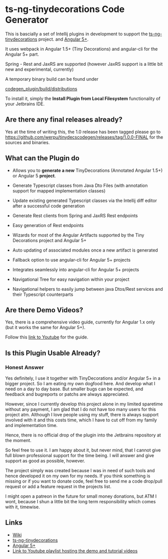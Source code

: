 # ts-ng-tinydecorations Code Generator

This is bascially a set of Intellij plugins in development
to support the [ts-ng-tinydecorations](https://github.com/werpu/ts-ng-tinydecorations) project.
and [Angular 5+](https://angular.io/).

It uses webpack in Angular 1.5+ (Tiny Decorations) and angular-cli for the Angular 5+ part.

Spring - Rest and JaxRS are supported (however JaxRS support is a little bit new and experimental, currently)

A temporary binary build can be found under

[codegen_plugin/build/distributions](https://github.com/werpu/tinydecscodegen/tree/master/codegen_plugin/build/distributions)

To install it, simply  the **Install Plugin from Local Filesystem**
functionality of your Jetbrains IDE.


## Are there any final releases already?

Yes at the time of writing this, the 1.0 release has been tagged
please go to https://github.com/werpu/tinydecscodegen/releases/tag/1.0.0-FINAL
for the sources and binaries.


## What can the Plugin do

* Allows you to **generate a new** TinyDecorations (Annotated Angular 1.5+) or Angular 5 **project**.

* Generate Typescript classes from Java Dto Files (with annotation support for mapped implementation classes)
* Update existing generated Typescript classes via the Intellij diff editor after
a successful code generation
* Generate Rest clients from Spring and JaxRS Rest endpoints
* Easy generation of Rest endpoints
* Wizards for most of the Angular Artifacts supported by the Tiny Decorations project and Angular 5+
* Auto updating of associated modules once a new artifact is generated
* Fallback option to use angular-cli for Angular 5+ projects
* Integrates seamlessly into angular-cli for Angular 5+ projects
* Navigational Tree for easy navigation within your project
* Navigational helpers to easily jump between java Dtos/Rest services and their Typescript counterparts


## Are there Demo Videos?

Yes, there is a comprehensive video guide, currently for Angular 1.x only
(but it works the same for Angular 5+).

Follow this [link to Youtube](https://www.youtube.com/watch?v=MvJY0z3oIYk&list=PLNRFvroappqZZKSrCGBwOSqb-pLomytw6&index=1)
for the guide.


## Is this Plugin Usable Already?

### Honest Answer

Yes definitely, I use it together with TinyDecorations and/or Angular 5+ in a bigger project. 
So I am eating my own dogfood here. And develop what I need on a day to day base.
But smaller bugs can be expected, and feedback and bugreports or patchs are always appreciated.

However, since I currently develop
this project alone in my limited sparetime without any payment, I am glad that I do not have too many
users for this project atm. Although I love people using my stuff, there is always support involved with it 
and this costs time, which I have to cut off from my family and implementation time. 

Hence, there is no official drop of the plugin into the Jetbrains repository at the moment.

So feel free to use it. I am happy about it, but never mind, that I cannot give
full blown professional support for the time being. I will answer and give
support as good as possible, however.

The project simply was created because I was in need of such tools
and hence developed it on my own for my needs. If you think something is missing or if you want to donate
code, feel free to send me a code drop/pull request or add a feature request in the projects list.

I might open a patreon in the future for small money donations, but ATM I wont,
because I shun a little bit the long term responsibility which comes with it, timewise.



## Links

* [Wiki](https://github.com/werpu/tinydecscodegen/wiki)
* [ts-ng-tinydecorations](https://github.com/werpu/ts-ng-tinydecorations) 
* [Angular 5+](https://angular.io/)
* [Link to Youtube playlist hosting the demo and tutorial videos](https://www.youtube.com/watch?v=GNpvAFgr1rw&list=PLNRFvroappqZZKSrCGBwOSqb-pLomytw6)